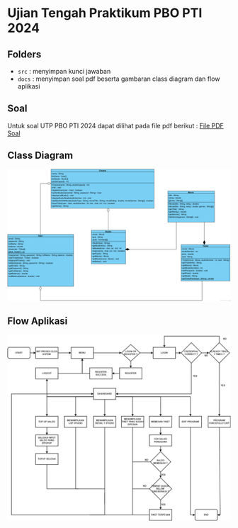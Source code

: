 # Ujian Tengah Praktikum PBO PTI 2024

## Folders
- ```src``` : menyimpan kunci jawaban
- ```docs``` : menyimpan soal pdf beserta gambaran class diagram dan flow aplikasi

## Soal

Untuk soal UTP PBO PTI 2024 dapat dilihat pada file pdf berikut : [File PDF Soal](./docs/Soal%20UTP%20Pemrograman%20Berorientasi%20Objek%202024.pdf)

## Class Diagram

![img](./docs/rancangan-ClassDiagram.png)

## Flow Aplikasi

![img](./docs/rancangan-FlowAplikasi.png)


